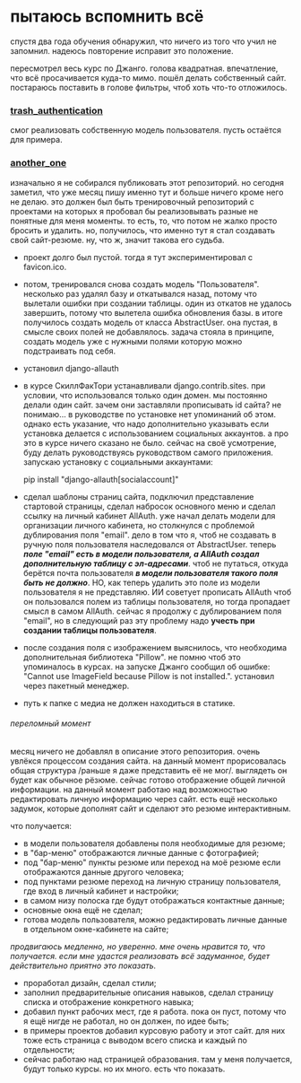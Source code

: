 # пытаюсь вспомнить всё

спустя два года обучения обнаружил, что ничего из того что учил не запомнил. 
надеюсь повторение исправит это положение.

пересмотрел весь курс по Джанго. голова квадратная. впечатление, что всё просачивается куда-то мимо.
пошёл делать собственный сайт. постараюсь поставить в голове фильтры, чтоб хоть что-то отложилось.

### [trash_authentication](trash_authentication)
смог реализовать собственную модель пользователя. пусть остаётся для примера.

### [another_one](another_one)
изначально я не собирался публиковать этот репозиторий. но сегодня заметил, что уже месяц пишу именно тут и больше 
ничего кроме него не делаю. это должен был быть тренировочный репозиторий с проектами на которых я пробовал бы 
реализовывать разные не понятные для меня моменты. то есть, то, что потом не жалко просто бросить и удалить. но, 
получилось, что именно тут я стал создавать свой сайт-резюме. ну, что ж, значит такова его судьба.
- проект долго был пустой. тогда я тут экспериментировал с favicon.ico.
- потом, тренировался снова создать модель "Пользователя". несколько раз удалял базу и откатывался назад, потому что 
вылетали ошибки при создании таблицы. один из откатов не удалось завершить, потому что вылетела ошибка обновления базы. 
в итоге получилось создать модель от класса AbstractUser. она пустая, в смысле своих полей не добавлялось. задача стояла 
в принципе, создать модель уже с нужными полями которую можно подстраивать под себя.
- установил django-allauth
- в курсе СкиллФакТори устанавливали django.contrib.sites. при условии, что использовался только один домен. мы 
постоянно делали один сайт. зачем они заставляли прописывать id сайта? не понимаю... в руководстве по установке нет 
упоминаний об этом. однако есть указание, что надо дополнительно указывать если установка делается с использованием 
социальных аккаунтов. а про это в курсе ничего сказано не было. сейчас на своё усмотрение, буду делать руководствуясь 
руководством самого приложения. запускаю установку с социальными аккаунтами:


    pip install "django-allauth[socialaccount]"

- сделал шаблоны страниц сайта, подключил представление стартовой страницы, сделал набросок основного меню и сделал 
ссылку на личный кабинет AllAuth. уже начал делать модели для организации личного кабинета, но столкнулся с проблемой 
дублирования поля "email". дело в том что я, чтоб не создавать в ручную поля пользователя наследовался от AbstractUser. 
теперь _**поле "email" есть в модели пользователя, а AllAuth создал дополнительную таблицу с эл-адресами**_. чтоб не 
путаться, откуда берётся почта пользователя _**в модели пользователя такого поля быть не должно**_. НО, как теперь 
удалить это поле из модели пользователя я не представляю. ИИ советует прописать AllAuth чтоб он пользовался полем 
из таблицы пользователя, но тогда пропадает смысл в самом AllAuth. сейчас я продолжу с дублированием поля "email", 
но в следующий раз эту проблему надо **учесть при создании таблицы пользователя**.
- после создания поля с изображением выяснилось, что необходима дополнительная библиотека "Pillow". не помню чтоб это 
упоминалось в курсах. на запуске Джанго сообщил об ошибке: "Cannot use ImageField because Pillow is not installed.". 
установил через пакетный менеджер.
- путь к папке с медиа не должен находиться в статике.
###### переломный момент
месяц ничего не добавлял в описание этого репозитория. очень увлёкся процессом создания сайта. на данный момент 
прорисовалась общая структура /раньше я даже представить её не мог/. выглядеть он будет как обычное рёзюме. сейчас 
готово отображение общей личной информации. на данный момент работаю над возможностью редактировать личную информацию 
через сайт. есть ещё несколько задумок, которые дополнят сайт и сделают это резюме интерактивным.

что получается:
- в модели пользователя добавлены поля необходимые для резюме;
- в "бар-меню" отображаются личные данные с фотографией;
- под "бар-меню" пункты резюме или переход на моё резюме если отображаются данные другого человека;
- под пунктами резюме переход на личную страницу пользователя, где вход в личный кабинет и настройки;
- в самом низу полоска где будут отображаться контактные данные;
- основные окна ещё не сделал;
- готова модель пользователя, можно редактировать личные данные в отдельном окне-кабинете на сайте;

_продвигаюсь медленно, но уверенно. мне очень нравится то, что получается. если мне удастся реализовать 
всё задуманное, будет действительно приятно это показать._
- проработал дизайн, сделал стили;
- заполнил предварительные описания навыков, сделал страницу списка и отображение конкретного навыка;
- добавил пункт рабочих мест, где я работа. пока он пуст, потому что я ещё нигде не работал, но он должен, по идее быть;
- в примеры проектов добавил курсовую работу и этот сайт. для них тоже есть страница с выводом всего списка и каждый 
по отдельности;
- сейчас работаю над страницей образования. там у меня получается, будут только курсы. но их много. есть что показать.